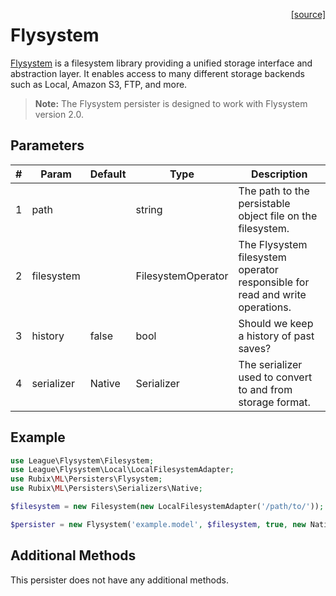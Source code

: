 <span style="float:right;"><a href="https://github.com/RubixML/ML/blob/master/src/Persisters/Flysystem.php">[source]</a></span>

# Flysystem
[Flysystem](https://flysystem.thephpleague.com) is a filesystem library providing a unified storage interface and abstraction layer. It enables access to many different storage backends such as Local, Amazon S3, FTP, and more.

> **Note:** The Flysystem persister is designed to work with Flysystem version 2.0.

## Parameters
| # | Param | Default | Type | Description |
|---|---|---|---|---|
| 1 | path | | string | The path to the persistable object file on the filesystem. |
| 2 | filesystem |  | FilesystemOperator | The Flysystem filesystem operator responsible for read and write operations. |
| 3 | history | false | bool | Should we keep a history of past saves? |
| 4 | serializer | Native | Serializer | The serializer used to convert to and from storage format. |

## Example
```php
use League\Flysystem\Filesystem;
use League\Flysystem\Local\LocalFilesystemAdapter;
use Rubix\ML\Persisters\Flysystem;
use Rubix\ML\Persisters\Serializers\Native;

$filesystem = new Filesystem(new LocalFilesystemAdapter('/path/to/'));

$persister = new Flysystem('example.model', $filesystem, true, new Native());
```

## Additional Methods
This persister does not have any additional methods.
